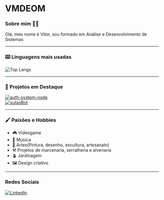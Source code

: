 # VMDEOM
 
### Sobre mim 🧔🏻
Olá, meu nome é Vitor, sou formado em Análise e Desenvolvimento de Sistemas

---
### ⌨️ Linguagens mais usadas
![Top Langs](https://github-readme-stats-git-masterrstaa-rickstaa.vercel.app/api/top-langs/?username=vmdeom&bg_color=000&border_color=30A3DC&title_color=E94D5F&text_color=FFF)

---
### 📌 Projetos em Destaque

[![auth-system-node](https://github-readme-stats.vercel.app/api/pin/?username=vmdeom&repo=auth-system-node)](https://github.com/vmdeom/auth-system-node)\
[![xutasBot](https://github-readme-stats.vercel.app/api/pin/?username=vmdeom&repo=xutasBot)](https://github.com/vmdeom/xutasBot)

---
### 🖌️ Paixões e Hobbies

- 🎮 Vídeogame
- 🎼 Música
- 🎨 Artes(Pintura, desenho, escultura, artesanato)
- ⚒️ Projetos de marcenaria, serralheria e alvenaria
- 🪴 Jardinagem
- 🖼️ Design criativo

---
### Redes Sociais
[![LinkedIn](https://img.shields.io/badge/LinkedIn-0077B5?style=for-the-badge&logo=linkedin&logoColor=white)](https://www.linkedin.com/in/vitor-mour%C3%A3o-606111325/)
